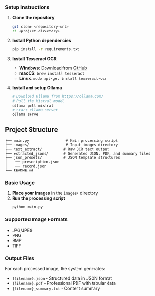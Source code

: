 

### Setup Instructions

1. **Clone the repository**
   ```bash
   git clone <repository-url>
   cd <project-directory>
   ```

2. **Install Python dependencies**
   ```bash
   pip install -r requirements.txt
   ```

3. **Install Tesseract OCR**
   - **Windows**: Download from [GitHub](https://github.com/UB-Mannheim/tesseract/wiki)
   - **macOS**: `brew install tesseract`
   - **Linux**: `sudo apt-get install tesseract-ocr`

4. **Install and setup Ollama**
   ```bash
   # Download Ollama from https://ollama.com/
   # Pull the Mistral model
   ollama pull mistral
   # Start Ollama server
   ollama serve
   ```


## Project Structure

```
├── main.py                 # Main processing script
├── images/                 # Input images directory
├── text_extract/          # Raw OCR text output
├── extracted_jsons/       # Generated JSON, PDF, and summary files
├── json_presets/          # JSON template structures
│   ├── prescription.json
│   └── record.json
└── README.md
```


### Basic Usage

1. **Place your images** in the `images/` directory
2. **Run the processing script**
   ```bash
   python main.py
   ```

### Supported Image Formats
- JPG/JPEG
- PNG
- BMP
- TIFF

### Output Files

For each processed image, the system generates:
- `{filename}.json` - Structured data in JSON format
- `{filename}.pdf` - Professional PDF with tabular data
- `{filename}_summary.txt` - Content summary

